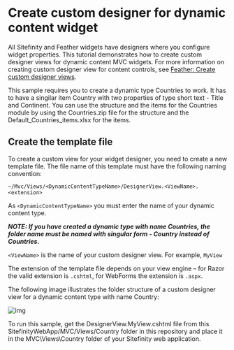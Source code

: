 Create custom designer for dynamic content widget
=====================================

All Sitefinity and Feather widgets have designers where you configure widget properties. 
This tutorial demonstrates how to create custom designer views for dynamic content MVC widgets. 
For more information on creating custom designer view for content controls, 
see [Feather: Create custom designer views](http://docs.sitefinity.com/feather-create-custom-designer-views).

This sample requires you to create a dynamic type Countries to work.
It has to have a singilar item Country with two properties of type short text - Title and Continent.
You can use the structure and the items for the Countries module by using the Countries.zip file for the structure and the Default_Countries_items.xlsx for the items.

Create the template file
------------------------

To create a custom view for your widget designer, you need to create a new template file. 
The file name of this template must have the following naming convention:

`
~/Mvc/Views/<DynamicContentTypeName>/DesignerView.<ViewName>.<extension>
`

As `<DynamicContentTypeName>` you must enter the name of your dynamic content type.

__*NOTE: If you have created a dynamic type with name Countries, the folder name must be named with singular form - Country instead of Countries.*__

`<ViewName>` is the name of your custom designer view. For example, `MyView`

The extension of the template file depends on your view engine – for Razor the valid extension is `.cshtml`, for WebForms the extension is `.aspx`.

The following image illustrates the folder structure of a custom designer view for a dynamic content type with name Country:

![img](http://docs.sitefinity.com/sf-images/default-source/feather/customDynamicDesignerView2.JPG)

To run this sample, get the DesignerView.MyView.cshtml file from this SitefinityWebApp/MVC/Views/Country folder in this repository and place it in the MVC\Views\Country folder of your Sitefinity web application.
